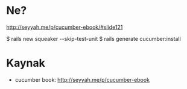 # Ne?

http://seyyah.me/p/cucumber-ebook/#slide121

$ rails new squeaker --skip-test-unit
$ rails generate cucumber:install


# Kaynak

- cucumber book: http://seyyah.me/p/cucumber-ebook

